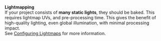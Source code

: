 **Lightmapping**  
If your project consists of **many static lights**, they should be baked. This requires lightmap UVs, and pre-processing time. This gives the benefit of high-quality lighting, even global illumination, with minimal processing impact.  
See [Configuring Lightmaps](https://learn.unity.com/tutorial/configuring-lightmaps) for more information. 